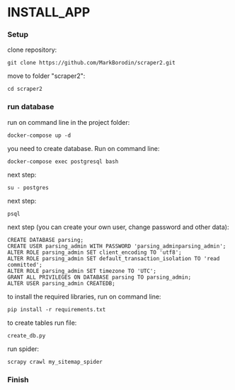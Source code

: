 # INSTALL_APP


### Setup

clone repository:
```
git clone https://github.com/MarkBorodin/scraper2.git
```
move to folder "scraper2":
```
cd scraper2
```

### run database

run on command line in the project folder:

```
docker-compose up -d
```

you need to create database. Run on command line:
```
docker-compose exec postgresql bash
```
next step:
```
su - postgres
```
next step:
```
psql
```
next step (you can create your own user, change password and other data):
```
CREATE DATABASE parsing; 
CREATE USER parsing_admin WITH PASSWORD 'parsing_adminparsing_admin';
ALTER ROLE parsing_admin SET client_encoding TO 'utf8';
ALTER ROLE parsing_admin SET default_transaction_isolation TO 'read committed';
ALTER ROLE parsing_admin SET timezone TO 'UTC';
GRANT ALL PRIVILEGES ON DATABASE parsing TO parsing_admin;
ALTER USER parsing_admin CREATEDB;

```
to install the required libraries, run on command line:
```
pip install -r requirements.txt
```

to create tables run file:
```
create_db.py
```

run spider:
```
scrapy crawl my_sitemap_spider
```

### Finish
